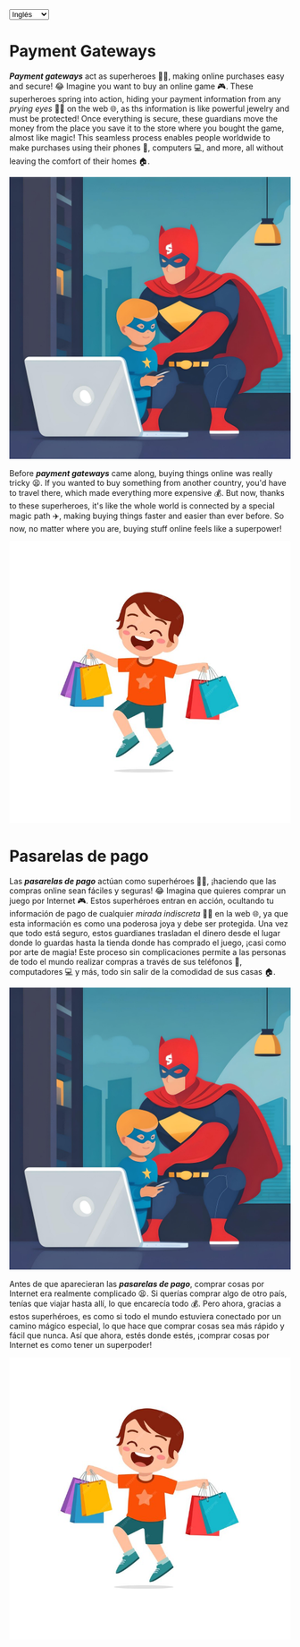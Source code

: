 <select id="selectorDiv" onchange="mostrarDiv()">
  <option value="EN">Inglés</option>
  <option value="ES">Español</option>
</select>

<div id="EN">
  
# Payment Gateways
_**Payment gateways**_ act as superheroes 🦸‍♂️, making online purchases easy and secure! :joy: Imagine you want to buy an online game 🎮. These superheroes spring into action, hiding your payment information from any _prying eyes_ 🏴‍☠️ on the web 🌐, as ths information is like powerful jewelry and must be protected! Once everything is secure, these guardians move the money from the place you save it to the store where you bought the game, almost like magic! This seamless process enables people worldwide to make purchases using their phones 📱, computers 💻, and more, all without leaving the comfort of their homes 🏠.

![](fotor-ai-20240419175051.jpg)

Before _**payment gateways**_ came along, buying things online was really tricky :tired_face:. If you wanted to buy something from another country, you'd have to travel there, which made everything more expensive :moneybag:. But now, thanks to these superheroes, it's like the whole world is connected by a special magic path :airplane:, making buying things faster and easier than ever before. So now, no matter where you are, buying stuff online feels like a superpower!


![](cute-little-boy-carry-many-sopping-bags_97632-5626.jpg)

</div>

<div id="ES" class="hidden">

# Pasarelas de pago
Las _**pasarelas de pago**_ actúan como superhéroes 🦸‍♂️, ¡haciendo que las compras online sean fáciles y seguras! :joy: Imagina que quieres comprar un juego por Internet 🎮. Estos superhéroes entran en acción, ocultando tu información de pago de cualquier _mirada indiscreta_ 🏴‍☠️ en la web 🌐, ya que esta información es como una poderosa joya y debe ser protegida. Una vez que todo está seguro, estos guardianes trasladan el dinero desde el lugar donde lo guardas hasta la tienda donde has comprado el juego, ¡casi como por arte de magia! Este proceso sin complicaciones permite a las personas de todo el mundo realizar compras a través de sus teléfonos 📱, computadores 💻 y más, todo sin salir de la comodidad de sus casas 🏠.

![](fotor-ai-20240419175051.jpg)

Antes de que aparecieran las _**pasarelas de pago**_, comprar cosas por Internet era realmente complicado :tired_face:. Si querías comprar algo de otro país, tenías que viajar hasta allí, lo que encarecía todo :moneybag:. Pero ahora, gracias a estos superhéroes, es como si todo el mundo estuviera conectado por un camino mágico especial, lo que hace que comprar cosas sea más rápido y fácil que nunca. Así que ahora, estés donde estés, ¡comprar cosas por Internet es como tener un superpoder!

![](cute-little-boy-carry-many-sopping-bags_97632-5626.jpg)

</div>
